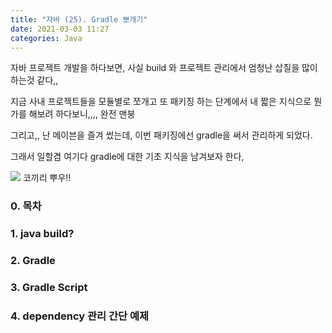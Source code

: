 ```yaml
---
title: "자바 (25). Gradle 뽀개기" 
date: 2021-03-03 11:27
categories: Java
---
```


자바 프로젝트 개발을 하다보면, 사실 build 와 프로젝트 관리에서 엄청난 삽질을 많이 하는것 같다,,

지금 사내 프로젝트들을 모듈별로 쪼개고 또 패키징 하는 단계에서 내 짧은 지식으로 뭔가를 해보려 하다보니,,,, 완전 맨붕

그리고,, 난 메이븐을 즐겨 썼는데, 이번 패키징에선 gradle을 써서 관리하게 되었다. 

그래서 일할겸 여기다 gradle에 대한 기초 지식을 남겨보자 한다, 

![](https://miro.medium.com/proxy/1*GOm7MTviWJdJm_smWDjBHw.png)
코끼리 뿌우!!

### 0. 목차

### 1. java build?

### 2. Gradle

### 3. Gradle Script 

### 4. dependency 관리 간단 예제 